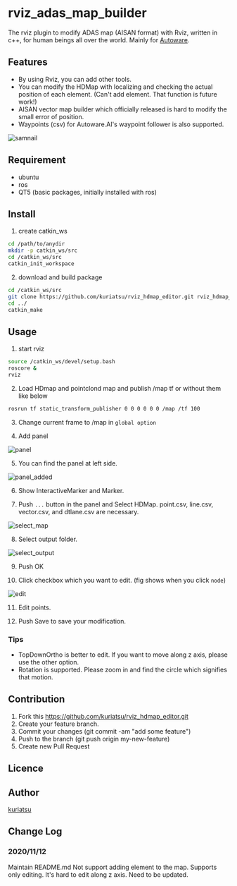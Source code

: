 # rviz_adas_map_builder
The rviz plugin to modify ADAS map (AISAN format) with Rviz, written in c++, for human beings all over the world. Mainly for [Autoware](https://www.autoware.ai/).

## Features
* By using Rviz, you can add other tools.
* You can modify the HDMap with localizing and checking the actual position of each element. (Can't add element. That function is future work!)
* AISAN vector map builder which officially released is hard to modify the small error of position.
* Waypoints (csv) for Autoware.AI's waypoint follower is also supported.

![samnail](https://github.com/kuriatsu/rviz_hdmap_editor/blob/image/image/rviz_window.png)

## Requirement
* ubuntu
* ros
* QT5 (basic packages, initially installed with ros)


## Install
1. create catkin_ws
```bash
cd /path/to/anydir
mkdir -p catkin_ws/src
cd /catkin_ws/src
catkin_init_workspace
```
2. download and build package
```bash
cd /catkin_ws/src
git clone https://github.com/kuriatsu/rviz_hdmap_editor.git rviz_hdmap_editor
cd ../
catkin_make
```

## Usage
1. start rviz
```bash
source /catkin_ws/devel/setup.bash
roscore &
rviz
```

2. Load HDmap and pointclond map and publish /map tf or without them like below
```bash
rosrun tf static_transform_publisher 0 0 0 0 0 0 /map /tf 100
```

3. Change current frame to /map in `global option`

4. Add panel

![panel](https://github.com/kuriatsu/rviz_hdmap_editor/blob/image/image/add_panel.png)

5. You can find the panel at left side.

![panel_added](https://github.com/kuriatsu/rviz_hdmap_editor/blob/image/image/select_panel.png)

6. Show InteractiveMarker and Marker.

7. Push `...` button in the panel and Select HDMap. point.csv, line.csv, vector.csv, and dtlane.csv are necessary. 

![select_map](https://github.com/kuriatsu/rviz_hdmap_editor/blob/image/image/select_map.png)

8. Select output folder.

![select_output](https://github.com/kuriatsu/rviz_hdmap_editor/blob/image/image/select_output.png)

9. Push OK

10. Click checkbox which you want to edit. (fig shows when you click `node`)

![edit](https://github.com/kuriatsu/rviz_hdmap_editor/blob/image/image/edit_node.png)

11. Edit points.  

12. Push Save to save your modification.

### Tips
* TopDownOrtho is better to edit. If you want to move along z axis, please use the other option.
* Rotation is supported. Please zoom in and find the circle which signifies that motion.

## Contribution

1. Fork this https://github.com/kuriatsu/rviz_hdmap_editor.git
1. Create your feature branch.
3. Commit your changes (git commit -am "add some feature")
4. Push to the branch (git push origin my-new-feature)
5. Create new Pull Request

## Licence


## Author
[kuriatsu](https://github.com/kuriatsu)

## Change Log
### 2020/11/12
Maintain README.md
Not support adding element to the map. Supports only editing.
It's hard to edit along z axis. Need to be updated.
